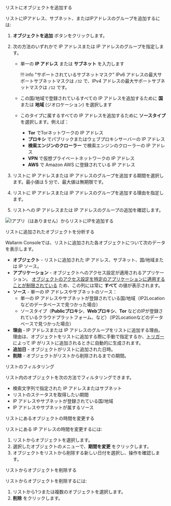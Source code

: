 リストにオブジェクトを追加する

リストにIPアドレス、サブネット、またはIPアドレスのグループを追加するには:

1. **オブジェクトを追加** ボタンをクリックします。
2. 次の方法のいずれかで IP アドレスまたは IP アドレスのグループを指定します。

    * 単一の **IP アドレス** または **サブネット** を入力します
        
        !!! info "サポートされているサブネットマスク"
            IPv6 アドレスの最大サポートサブネットマスクは `/32` で、IPv4 アドレスの最大サポートサブネットマスクは `/12` です。
    
    * この国/地域で登録されているすべての IP アドレスを追加するために **国** または **地域** (ジオロケーション) を選択します
    * このタイプに属するすべての IP アドレスを追加するために **ソースタイプ** を選択します。例えば：
        * **Tor** でTorネットワークの IP アドレス
        * **プロキシ** でパブリックまたはウェブプロキシサーバーの IP アドレス
        * **検索エンジンのクローラー** で検索エンジンのクローラーの IP アドレス
        * **VPN** で仮想プライベートネットワークの IP アドレス
        * **AWS** で Amazon AWS に登録されている IP アドレス
3. リストに IP アドレスまたは IP アドレスのグループを追加する期間を選択します。最小値は 5 分で、最大値は無期限です。
4. リストに IP アドレスまたは IP アドレスのグループを追加する理由を指定します。
5. リストへの IP アドレスまたは IP アドレスのグループの追加を確認します。

![!アプリ（はありません）からリストにIPを追加する](../../images/user-guides/ip-lists/add-ip-to-list-without-app.png)

リストに追加されたオブジェクトを分析する

Wallarm Consoleでは、リストに追加された各オブジェクトについて次のデータを表示します。

* **オブジェクト** - リストに追加された IP アドレス、サブネット、国/地域または IP ソース。
* **アプリケーション** - オブジェクトへのアクセス設定が適用されるアプリケーション。 [オブジェクトのアクセス設定を特定のアプリケーションに適用することが制限されている](overview.ja.md#known-caveats-of-ip-lists-configuration) ため、この列には常に **すべて** の値が表示されます。
* **ソース** - 単一の IP アドレスやサブネットのソース：
    * 単一の IP アドレスやサブネットが登録されている国/地域（IP2Location などのデータベースで見つかった場合）
    * ソースタイプ（**Publicプロキシ**、**Webプロキシ**、**Tor** などのIPが登録されているクラウドプラットフォーム、など）（IP2Locationなどのデータベースで見つかった場合）
* **理由** - IP アドレスまたは IP アドレスのグループをリストに追加する理由。理由は、オブジェクトをリストに追加する際に手動で指定するか、[トリガー](../triggers/triggers.ja.md) によって IP がリストに追加されるときに自動的に生成されます。
* **追加日** - オブジェクトがリストに追加された日時。
* **削除** - オブジェクトがリストから削除されるまでの期間。

リストのフィルタリング

リスト内のオブジェクトを次の方法でフィルタリングできます。

* 検索文字列で指定された IP アドレスまたはサブネット
* リストのステータスを取得したい期間
* IP アドレスやサブネットが登録されている国/地域
* IP アドレスやサブネットが属するソース

リストにあるオブジェクトの時間を変更する

リストにある IP アドレスの時間を変更するには:

1. リストからオブジェクトを選択します。
2. 選択したオブジェクトのメニューで、**期間を変更** をクリックします。
3. オブジェクトをリストから削除する新しい日付を選択し、操作を確認します。

リストからオブジェクトを削除する

リストからオブジェクトを削除するには:

1. リストから1つまたは複数のオブジェクトを選択します。
2. **削除** をクリックします。